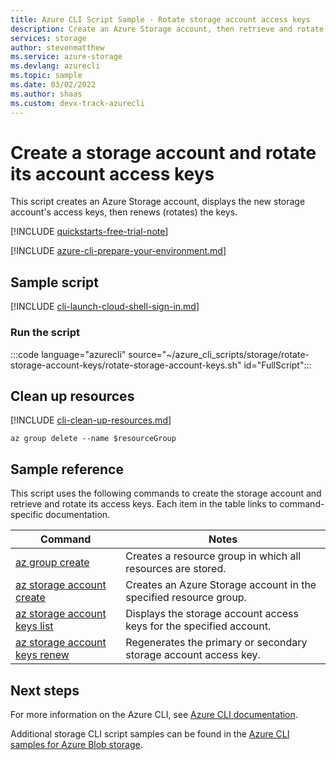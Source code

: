 ```yaml
---
title: Azure CLI Script Sample - Rotate storage account access keys
description: Create an Azure Storage account, then retrieve and rotate its account access keys.
services: storage
author: stevenmatthew
ms.service: azure-storage
ms.devlang: azurecli
ms.topic: sample
ms.date: 03/02/2022
ms.author: shaas 
ms.custom: devx-track-azurecli
---
```


# Create a storage account and rotate its account access keys

This script creates an Azure Storage account, displays the new storage account's access keys, then renews (rotates) the keys.

[!INCLUDE [quickstarts-free-trial-note](../../../includes/quickstarts-free-trial-note.md)]

[!INCLUDE [azure-cli-prepare-your-environment.md](~/articles/reusable-content/azure-cli/azure-cli-prepare-your-environment.md)]

## Sample script

[!INCLUDE [cli-launch-cloud-shell-sign-in.md](../../../includes/cli-launch-cloud-shell-sign-in.md)]

### Run the script

:::code language="azurecli" source="~/azure_cli_scripts/storage/rotate-storage-account-keys/rotate-storage-account-keys.sh" id="FullScript":::

## Clean up resources

[!INCLUDE [cli-clean-up-resources.md](../../../includes/cli-clean-up-resources.md)]

```azurecli
az group delete --name $resourceGroup
```

## Sample reference

This script uses the following commands to create the storage account and retrieve and rotate its access keys. Each item in the table links to command-specific documentation.

| Command | Notes |
|---|---|
| [az group create](/cli/azure/group) | Creates a resource group in which all resources are stored. |
| [az storage account create](/cli/azure/storage/account) | Creates an Azure Storage account in the specified resource group. |
| [az storage account keys list](/cli/azure/storage/account/keys) | Displays the storage account access keys for the specified account. |
| [az storage account keys renew](/cli/azure/storage/account/keys) | Regenerates the primary or secondary storage account access key. |

## Next steps

For more information on the Azure CLI, see [Azure CLI documentation](/cli/azure).

Additional storage CLI script samples can be found in the [Azure CLI samples for Azure Blob storage](../blobs/storage-samples-blobs-cli.md).
